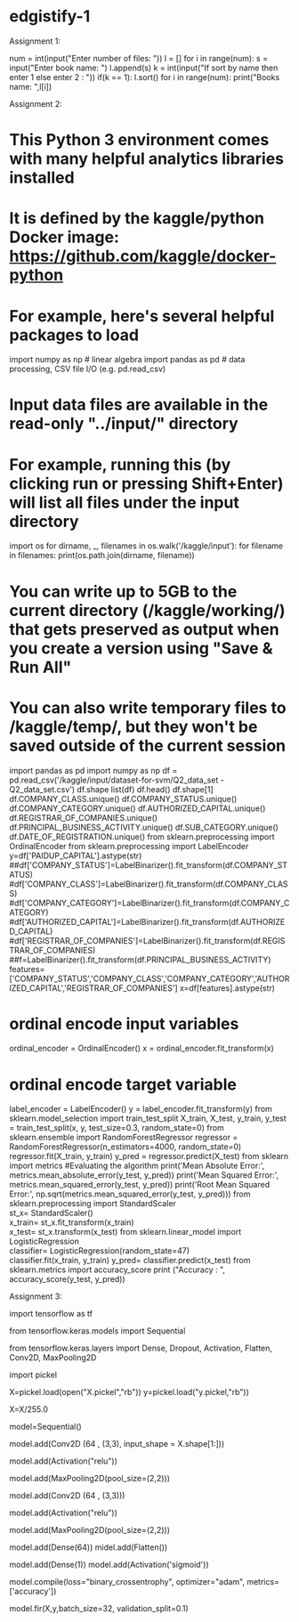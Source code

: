 # edgistify-1
 
Assignment 1:

num = int(input("Enter number of files: "))
l = []
for i in range(num):
        s = input("Enter book name: ")
        l.append(s)
k = int(input("If sort by name then enter 1 else enter 2 : "))
if(k == 1):
       l.sort()
for i in range(num):
        print("Books name: ",l[i])

Assignment 2:

# This Python 3 environment comes with many helpful analytics libraries installed
# It is defined by the kaggle/python Docker image: https://github.com/kaggle/docker-python
# For example, here's several helpful packages to load

import numpy as np # linear algebra
import pandas as pd # data processing, CSV file I/O (e.g. pd.read_csv)

# Input data files are available in the read-only "../input/" directory
# For example, running this (by clicking run or pressing Shift+Enter) will list all files under the input directory

import os
for dirname, _, filenames in os.walk('/kaggle/input'):
    for filename in filenames:
        print(os.path.join(dirname, filename))

# You can write up to 5GB to the current directory (/kaggle/working/) that gets preserved as output when you create a version using "Save & Run All" 
# You can also write temporary files to /kaggle/temp/, but they won't be saved outside of the current session
import pandas as pd
import numpy as np
df = pd.read_csv('/kaggle/input/dataset-for-svm/Q2_data_set - Q2_data_set.csv')
df.shape
list(df)
df.head()
df.shape[1]
df.COMPANY_CLASS.unique()
df.COMPANY_STATUS.unique()
df.COMPANY_CATEGORY.unique()
df.AUTHORIZED_CAPITAL.unique()
df.REGISTRAR_OF_COMPANIES.unique()
df.PRINCIPAL_BUSINESS_ACTIVITY.unique()
df.SUB_CATEGORY.unique()
df.DATE_OF_REGISTRATION.unique()
from sklearn.preprocessing import OrdinalEncoder
from sklearn.preprocessing import LabelEncoder
y=df['PAIDUP_CAPITAL'].astype(str)
##df['COMPANY_STATUS']=LabelBinarizer().fit_transform(df.COMPANY_STATUS)
#df['COMPANY_CLASS']=LabelBinarizer().fit_transform(df.COMPANY_CLASS)
#df['COMPANY_CATEGORY']=LabelBinarizer().fit_transform(df.COMPANY_CATEGORY)
#df['AUTHORIZED_CAPITAL']=LabelBinarizer().fit_transform(df.AUTHORIZED_CAPITAL)
#df['REGISTRAR_OF_COMPANIES']=LabelBinarizer().fit_transform(df.REGISTRAR_OF_COMPANIES)
##f=LabelBinarizer().fit_transform(df.PRINCIPAL_BUSINESS_ACTIVITY)
features=['COMPANY_STATUS','COMPANY_CLASS','COMPANY_CATEGORY','AUTHORIZED_CAPITAL','REGISTRAR_OF_COMPANIES']
x=df[features].astype(str)
# ordinal encode input variables
ordinal_encoder = OrdinalEncoder()
x = ordinal_encoder.fit_transform(x)
# ordinal encode target variable
label_encoder = LabelEncoder()
y = label_encoder.fit_transform(y)
from sklearn.model_selection import train_test_split
X_train, X_test, y_train, y_test = train_test_split(x, y, test_size=0.3, random_state=0)
from sklearn.ensemble import RandomForestRegressor
regressor = RandomForestRegressor(n_estimators=4000, random_state=0)
regressor.fit(X_train, y_train)
y_pred = regressor.predict(X_test)
from sklearn import metrics
#Evaluating the algorithm
print('Mean Absolute Error:', metrics.mean_absolute_error(y_test, y_pred))
print('Mean Squared Error:', metrics.mean_squared_error(y_test, y_pred))
print('Root Mean Squared Error:', np.sqrt(metrics.mean_squared_error(y_test, y_pred)))
from sklearn.preprocessing import StandardScaler    
st_x= StandardScaler()    
x_train= st_x.fit_transform(x_train)    
x_test= st_x.transform(x_test)
from sklearn.linear_model import LogisticRegression  
classifier= LogisticRegression(random_state=47)  
classifier.fit(x_train, y_train)
y_pred= classifier.predict(x_test) 
from sklearn.metrics import accuracy_score 
print ("Accuracy : ", accuracy_score(y_test, y_pred)) 


Assignment 3:

import tensorflow as tf

from tensorflow.keras.models import Sequential

from tensorflow.keras.layers import Dense, Dropout, Activation, Flatten, Conv2D, MaxPooling2D

import pickel

X=pickel.load(open("X.pickel","rb"))
y=pickel.load("y.pickel,"rb"))

X=X/255.0

model=Sequential()

model.add(Conv2D (64 , (3,3), input_shape = X.shape[1:]))

model.add(Activation("relu"))

model.add(MaxPooling2D(pool_size=(2,2)))

model.add(Conv2D (64 , (3,3)))

model.add(Activation("relu"))

model.add(MaxPooling2D(pool_size=(2,2)))

model.add(Dense(64))
midel.add(Flatten())

model.add(Dense(1))
model.add(Activation('sigmoid'))

model.compile(loss="binary_crossentrophy", optimizer="adam", metrics=['accuracy'])

model.fir(X,y,batch_size=32, validation_split=0.1)
